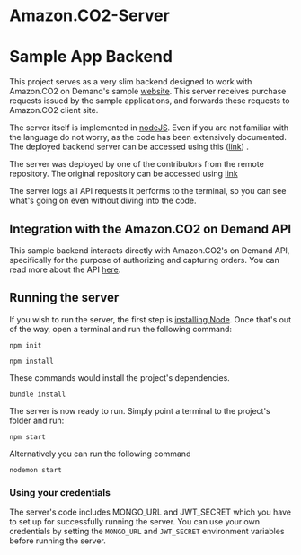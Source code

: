 # Amazon.CO2-Server
# Sample App Backend

This project serves as a very slim backend designed to work with Amazon.CO2 on Demand's sample [website](https://heroic-valkyrie-d7ef27.netlify.app/). This server receives purchase requests issued by the sample applications, and forwards these requests to Amazon.CO2 client site.

The server itself is implemented in [nodeJS](https://nodejs.org/en/about). Even if you are not familiar with the language do not worry, as the code has been extensively documented. The deployed backend server can be accessed using this ([link](https://graceful-foal-hose.cyclic.app)) .

The server was deployed by one of the contributors from the remote repository. The original repository can be accessed using [link](https://github.com/chinmayagarwal03/Amazon.CO2-Server)

The server logs all API requests it performs to the terminal, so you can see what's going on even without diving into the code.

## Integration with the Amazon.CO2 on Demand API
This sample backend interacts directly with Amazon.CO2's on Demand API, specifically for the purpose of authorizing and capturing orders. You can read more about the API [here](https://documenter.getpostman.com/view/21719363/2s9YRCVAPa#7c92258f-98d2-4b20-a60a-1265bc639134).

## Running the server
If you wish to run the server, the first step is [installing Node](https://nodejs.org/en/download).
Once that's out of the way, open a terminal and run the following command:

```
npm init
```
```
npm install
```

These commands would install the project's dependencies. 

```
bundle install
```

The server is now ready to run. Simply point a terminal to the project's folder and run:

```
npm start
```

Alternatively you can run the following command 
```
nodemon start
```

### Using your credentials
The server's code includes MONGO_URL and JWT_SECRET which you have to set up for successfully running the server. You can use your own credentials by setting the `MONGO_URL` and `JWT_SECRET` environment variables before running the server. 
